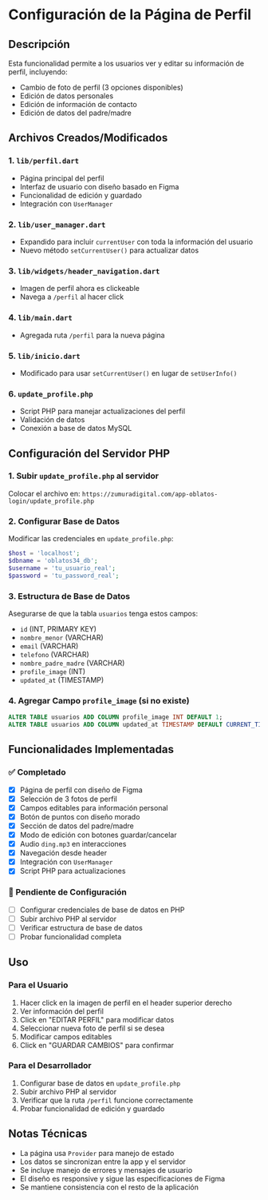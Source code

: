 # Configuración de la Página de Perfil

## Descripción
Esta funcionalidad permite a los usuarios ver y editar su información de perfil, incluyendo:
- Cambio de foto de perfil (3 opciones disponibles)
- Edición de datos personales
- Edición de información de contacto
- Edición de datos del padre/madre

## Archivos Creados/Modificados

### 1. `lib/perfil.dart`
- Página principal del perfil
- Interfaz de usuario con diseño basado en Figma
- Funcionalidad de edición y guardado
- Integración con `UserManager`

### 2. `lib/user_manager.dart`
- Expandido para incluir `currentUser` con toda la información del usuario
- Nuevo método `setCurrentUser()` para actualizar datos

### 3. `lib/widgets/header_navigation.dart`
- Imagen de perfil ahora es clickeable
- Navega a `/perfil` al hacer click

### 4. `lib/main.dart`
- Agregada ruta `/perfil` para la nueva página

### 5. `lib/inicio.dart`
- Modificado para usar `setCurrentUser()` en lugar de `setUserInfo()`

### 6. `update_profile.php`
- Script PHP para manejar actualizaciones del perfil
- Validación de datos
- Conexión a base de datos MySQL

## Configuración del Servidor PHP

### 1. Subir `update_profile.php` al servidor
Colocar el archivo en: `https://zumuradigital.com/app-oblatos-login/update_profile.php`

### 2. Configurar Base de Datos
Modificar las credenciales en `update_profile.php`:

```php
$host = 'localhost';
$dbname = 'oblatos34_db';
$username = 'tu_usuario_real';
$password = 'tu_password_real';
```

### 3. Estructura de Base de Datos
Asegurarse de que la tabla `usuarios` tenga estos campos:
- `id` (INT, PRIMARY KEY)
- `nombre_menor` (VARCHAR)
- `email` (VARCHAR)
- `telefono` (VARCHAR)
- `nombre_padre_madre` (VARCHAR)
- `profile_image` (INT)
- `updated_at` (TIMESTAMP)

### 4. Agregar Campo `profile_image` (si no existe)
```sql
ALTER TABLE usuarios ADD COLUMN profile_image INT DEFAULT 1;
ALTER TABLE usuarios ADD COLUMN updated_at TIMESTAMP DEFAULT CURRENT_TIMESTAMP ON UPDATE CURRENT_TIMESTAMP;
```

## Funcionalidades Implementadas

### ✅ Completado
- [x] Página de perfil con diseño de Figma
- [x] Selección de 3 fotos de perfil
- [x] Campos editables para información personal
- [x] Botón de puntos con diseño morado
- [x] Sección de datos del padre/madre
- [x] Modo de edición con botones guardar/cancelar
- [x] Audio `ding.mp3` en interacciones
- [x] Navegación desde header
- [x] Integración con `UserManager`
- [x] Script PHP para actualizaciones

### 🔄 Pendiente de Configuración
- [ ] Configurar credenciales de base de datos en PHP
- [ ] Subir archivo PHP al servidor
- [ ] Verificar estructura de base de datos
- [ ] Probar funcionalidad completa

## Uso

### Para el Usuario
1. Hacer click en la imagen de perfil en el header superior derecho
2. Ver información del perfil
3. Click en "EDITAR PERFIL" para modificar datos
4. Seleccionar nueva foto de perfil si se desea
5. Modificar campos editables
6. Click en "GUARDAR CAMBIOS" para confirmar

### Para el Desarrollador
1. Configurar base de datos en `update_profile.php`
2. Subir archivo PHP al servidor
3. Verificar que la ruta `/perfil` funcione correctamente
4. Probar funcionalidad de edición y guardado

## Notas Técnicas

- La página usa `Provider` para manejo de estado
- Los datos se sincronizan entre la app y el servidor
- Se incluye manejo de errores y mensajes de usuario
- El diseño es responsive y sigue las especificaciones de Figma
- Se mantiene consistencia con el resto de la aplicación
